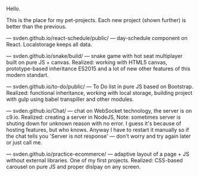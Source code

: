 ﻿Hello.

This is the place for my pet-projects.
Each new project (shown further) is better than the previous.

— svden.github.io/react-schedule/public/ — day-schedule component on React. Localstorage keeps all data.

— svden.github.io/snake/build/ — snake game with hot seat multiplayer built on pure JS + canvas.
Realized: working with HTML5 canvas, prototype-based inheritance ES2015 and a lot of new other features of this modern standart.

— svden.github.io/to-do/public/ — To Do list in pure JS based on Bootstrap.
Realized: functional inheritance, working with local storage, building project with gulp using babel transpiller and other modules.

— svden.github.io/Chat/ — chat on WebSocket technology, the server is on c9.io.
Realized: creating a server in NodeJS, 
Note: sometimes server is shuting down for unknown reason with no error. I guess it's because of hosting features, but who knows.
Anyway I have to restart it manually so if the chat tells you 'Server is not response' — don't worry and try again later or just call me.

— svden.github.io/practice-ecommerce/ — adaptive layout of a page + JS without external libraries. One of my first projects.
Realized: CSS-based carousel on pure JS and proper dislpay on any screen.
